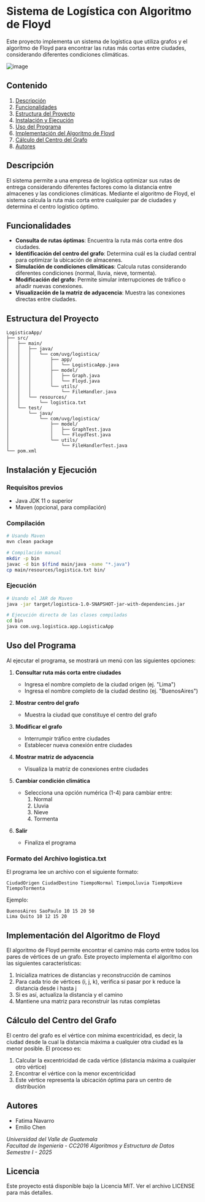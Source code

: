# Sistema de Logística con Algoritmo de Floyd

Este proyecto implementa un sistema de logística que utiliza grafos y el algoritmo de Floyd para encontrar las rutas más cortas entre ciudades, considerando diferentes condiciones climáticas.

![image](https://github.com/user-attachments/assets/842ae135-7254-44a3-a074-0c4eadde4a10)


## Contenido
1. [Descripción](#descripción)
2. [Funcionalidades](#funcionalidades)
3. [Estructura del Proyecto](#estructura-del-proyecto)
4. [Instalación y Ejecución](#instalación-y-ejecución)
5. [Uso del Programa](#uso-del-programa)
6. [Implementación del Algoritmo de Floyd](#implementación-del-algoritmo-de-floyd)
7. [Cálculo del Centro del Grafo](#cálculo-del-centro-del-grafo)
8. [Autores](#autores)

## Descripción

El sistema permite a una empresa de logística optimizar sus rutas de entrega considerando diferentes factores como la distancia entre almacenes y las condiciones climáticas. Mediante el algoritmo de Floyd, el sistema calcula la ruta más corta entre cualquier par de ciudades y determina el centro logístico óptimo.

## Funcionalidades

- **Consulta de rutas óptimas**: Encuentra la ruta más corta entre dos ciudades.
- **Identificación del centro del grafo**: Determina cuál es la ciudad central para optimizar la ubicación de almacenes.
- **Simulación de condiciones climáticas**: Calcula rutas considerando diferentes condiciones (normal, lluvia, nieve, tormenta).
- **Modificación del grafo**: Permite simular interrupciones de tráfico o añadir nuevas conexiones.
- **Visualización de la matriz de adyacencia**: Muestra las conexiones directas entre ciudades.

## Estructura del Proyecto

```
LogisticaApp/
├── src/
│   ├── main/
│   │   ├── java/
│   │   │   └── com/uvg/logistica/
│   │   │       ├── app/
│   │   │       │   └── LogisticaApp.java
│   │   │       ├── model/
│   │   │       │   ├── Graph.java
│   │   │       │   └── Floyd.java
│   │   │       └── utils/
│   │   │           └── FileHandler.java
│   │   └── resources/
│   │       └── logistica.txt
│   └── test/
│       └── java/
│           └── com/uvg/logistica/
│               ├── model/
│               │   ├── GraphTest.java
│               │   └── FloydTest.java
│               └── utils/
│                   └── FileHandlerTest.java
└── pom.xml
```

## Instalación y Ejecución

### Requisitos previos
- Java JDK 11 o superior
- Maven (opcional, para compilación)

### Compilación
```bash
# Usando Maven
mvn clean package

# Compilación manual
mkdir -p bin
javac -d bin $(find main/java -name "*.java")
cp main/resources/logistica.txt bin/
```

### Ejecución
```bash
# Usando el JAR de Maven
java -jar target/logistica-1.0-SNAPSHOT-jar-with-dependencies.jar

# Ejecución directa de las clases compiladas
cd bin
java com.uvg.logistica.app.LogisticaApp
```

## Uso del Programa

Al ejecutar el programa, se mostrará un menú con las siguientes opciones:

1. **Consultar ruta más corta entre ciudades**
   - Ingresa el nombre completo de la ciudad origen (ej. "Lima")
   - Ingresa el nombre completo de la ciudad destino (ej. "BuenosAires")

2. **Mostrar centro del grafo**
   - Muestra la ciudad que constituye el centro del grafo

3. **Modificar el grafo**
   - Interrumpir tráfico entre ciudades
   - Establecer nueva conexión entre ciudades

4. **Mostrar matriz de adyacencia**
   - Visualiza la matriz de conexiones entre ciudades

5. **Cambiar condición climática**
   - Selecciona una opción numérica (1-4) para cambiar entre:
     1. Normal
     2. Lluvia
     3. Nieve
     4. Tormenta

6. **Salir**
   - Finaliza el programa

### Formato del Archivo logistica.txt

El programa lee un archivo con el siguiente formato:
```
CiudadOrigen CiudadDestino TiempoNormal TiempoLluvia TiempoNieve TiempoTormenta
```

Ejemplo:
```
BuenosAires SaoPaulo 10 15 20 50
Lima Quito 10 12 15 20
```

## Implementación del Algoritmo de Floyd

El algoritmo de Floyd permite encontrar el camino más corto entre todos los pares de vértices de un grafo. Este proyecto implementa el algoritmo con las siguientes características:

1. Inicializa matrices de distancias y reconstrucción de caminos
2. Para cada trio de vértices (i, j, k), verifica si pasar por k reduce la distancia desde i hasta j
3. Si es así, actualiza la distancia y el camino
4. Mantiene una matriz para reconstruir las rutas completas

## Cálculo del Centro del Grafo

El centro del grafo es el vértice con mínima excentricidad, es decir, la ciudad desde la cual la distancia máxima a cualquier otra ciudad es la menor posible. El proceso es:

1. Calcular la excentricidad de cada vértice (distancia máxima a cualquier otro vértice)
2. Encontrar el vértice con la menor excentricidad
3. Este vértice representa la ubicación óptima para un centro de distribución

## Autores

- Fatima Navarro
- Emilio Chen

*Universidad del Valle de Guatemala*  
*Facultad de Ingeniería - CC2016 Algoritmos y Estructura de Datos*  
*Semestre I - 2025*

## Licencia

Este proyecto está disponible bajo la Licencia MIT. Ver el archivo LICENSE para más detalles.
